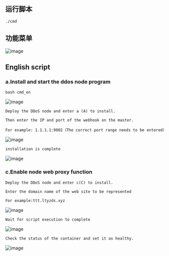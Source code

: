 ## 运行脚本
```
./cmd
```

## 功能菜单
![image](https://user-images.githubusercontent.com/85656971/170966759-333802ab-78ea-4943-8b7d-16abb4fbf117.png)


## English script

### a.Install and start the ddos node program
```
bash cmd_en
```
![image](https://user-images.githubusercontent.com/85656971/172299758-77b56cf1-82c8-484d-bc2a-9f0bc6ec5932.png)

```
Deploy the DDoS node and enter a (A) to install.

Then enter the IP and port of the webhook on the master.

For example: 1.1.1.1:9002（The correct port range needs to be entered）
```
![image](https://user-images.githubusercontent.com/85656971/172305909-a2dd445c-4326-4828-bdda-5dd6a68bd832.png)

```
installation is complete
```
![image](https://user-images.githubusercontent.com/85656971/172306680-51417a52-7053-4c9a-961d-43def858dce6.png)

### c.Enable node web proxy function

```
Deploy the DDoS node and enter c(C) to install.  

Enter the domain name of the web site to be represented

For example:ttt.ltyzds.xyz
```
![image](https://user-images.githubusercontent.com/85656971/172312653-a640b270-f0e8-47ce-ae83-1933f2f48df2.png)

```
Wait for script execution to complete
```
![image](https://user-images.githubusercontent.com/85656971/172312742-fd354dcd-6e6d-4bf5-916f-90ede1af5e9e.png)


```
Check the status of the container and set it as healthy.
```
![image](https://user-images.githubusercontent.com/85656971/172313016-fd736175-0783-45cb-a582-111093565213.png)

